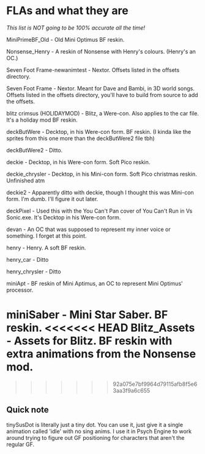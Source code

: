 # FLAs and what they are
*This list is NOT going to be 100% accurate all the time!*

MiniPrimeBF_Old - Old Mini Optimus BF reskin.

Nonsense_Henry - A reskin of Nonsense with Henry's colours. (Henry's an OC.)

Seven Foot Frame-newanimtest - Nextor. Offsets listed in the offsets directory.

Seven Foot Frame - Nextor. Meant for Dave and Bambi, in 3D world songs. Offsets listed in the offsets directory, you'll have to build from source to add the offsets.

blitz crimsus (HOLIDAYMOD) - Blitz, a Were-con. Also applies to the car file. It's a holiday mod BF reskin.

deckButWere - Decktop, in his Were-con form. BF reskin. (I kinda like the sprites from this one more than the deckButWere2 file tbh)

deckButWere2 - Ditto.

deckie - Decktop, in his Were-con form. Soft Pico reskin.

deckie_chrysler - Decktop, in his Mini-con form. Soft Pico christmas reskin. Unfinished atm

deckie2 - Apparently ditto with deckie, though I thought this was Mini-con form. I'm dumb. I'll figure it out later.

deckPixel - Used this with the You Can't Pan cover of You Can't Run in Vs Sonic.exe. It's Decktop in his Were-con form.

devan - An OC that was supposed to represent my inner voice or something. I forget at this point.

henry - Henry. A soft BF reskin.

henry_car - Ditto

henry_chrysler - Ditto

miniApt - BF reskin of Mini Aptimus, an OC to represent Mini Optimus' processor.

miniSaber - Mini Star Saber. BF reskin.
<<<<<<< HEAD
Blitz_Assets - Assets for Blitz. BF reskin with extra animations from the Nonsense mod.
=======

>>>>>>> 92a075e7bf9964d79115afb8f5e63aa3f9a6c655
## Quick note
tinySusDot is literally just a tiny dot. You can use it, just give it a single animation called 'idle' with no sing anims. I use it in Psych Engine to work around trying to figure out GF positioning for characters that aren't the regular GF.
